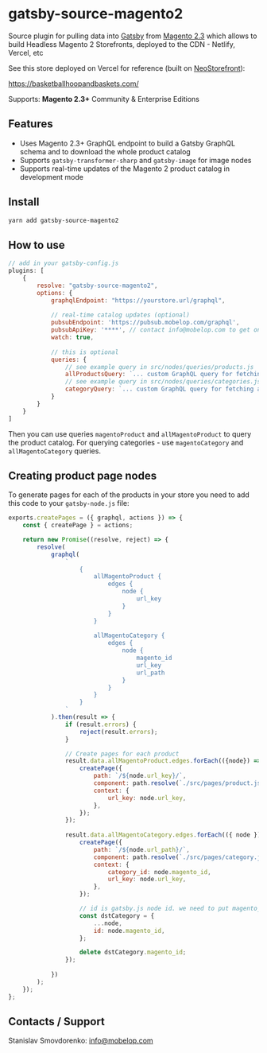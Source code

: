 # gatsby-source-magento2

Source plugin for pulling data into [Gatsby][gatsby] from [Magento 2.3][magento] which allows to build Headless Magento 2 Storefronts, deployed to the CDN - Netlify, Vercel, etc

See this store deployed on Vercel for reference (built on [NeoStorefront](https://www.neostorefront.com/)):

https://basketballhoopandbaskets.com/

Supports: **Magento 2.3+** Community & Enterprise Editions

## Features

- Uses Magento 2.3+ GraphQL endpoint to build a Gatsby GraphQL schema and to download the whole product catalog
- Supports `gatsby-transformer-sharp` and `gatsby-image` for image nodes
- Supports real-time updates of the Magento 2 product catalog in development mode

## Install

```sh
yarn add gatsby-source-magento2
```

## How to use

```js
// add in your gatsby-config.js
plugins: [
    {
        resolve: "gatsby-source-magento2",
        options: {
            graphqlEndpoint: "https://yourstore.url/graphql",
            
            // real-time catalog updates (optional)
            pubsubEndpoint: 'https://pubsub.mobelop.com/graphql',
            pubsubApiKey: '****', // contact info@mobelop.com to get one for free
            watch: true,
            
            // this is optional
            queries: {
                // see example query in src/nodes/queries/products.js
                allProductsQuery: `... custom GraphQL query for fetching all the products you need to publish on Gatsby website ...`,
                // see example query in src/nodes/queries/categories.js
                categoryQuery: `... custom GraphQL query for fetching all the categories & product ids ...`
            }
        }
    }
]
```

Then you can use queries `magentoProduct` and `allMagentoProduct` to query the product catalog. For querying categories - use 
`magentoCategory` and `allMagentoCategory` queries.

## Creating product page nodes

To generate pages for each of the products in your store you need to add this code
to your `gatsby-node.js` file:

```js
exports.createPages = ({ graphql, actions }) => {
    const { createPage } = actions;

    return new Promise((resolve, reject) => {
        resolve(
            graphql(
                `
                    {
                        allMagentoProduct {
                            edges {
                                node {
                                    url_key
                                }
                            }
                        }
                        
                        allMagentoCategory {
                            edges {
                                node {
                                    magento_id
                                    url_key
                                    url_path
                                }
                            }
                        }
                    }
                `
            ).then(result => {
                if (result.errors) {
                    reject(result.errors);
                }

                // Create pages for each product
                result.data.allMagentoProduct.edges.forEach(({node}) => {
                    createPage({
                        path: `/${node.url_key}/`,
                        component: path.resolve(`./src/pages/product.jsx`),
                        context: {
                            url_key: node.url_key,
                        },
                    });
                });
                
                result.data.allMagentoCategory.edges.forEach(({ node }) => {
                    createPage({
                        path: `/${node.url_path}/`,
                        component: path.resolve(`./src/pages/category.jsx`),
                        context: {
                            category_id: node.magento_id,
                            url_key: node.url_key,
                        },
                    });

                    // id is gatsby.js node id. we need to put magento_id there instead
                    const dstCategory = {
                        ...node,
                        id: node.magento_id,
                    };

                    delete dstCategory.magento_id;
                });
                
            })
        );
    });
};
```

[gatsby]: https://www.gatsbyjs.org/
[magento]: https://magento.com/
 
## Contacts / Support

Stanislav Smovdorenko: info@mobelop.com
